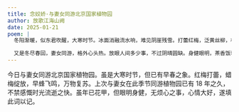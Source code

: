 ```yaml
---
title: 念奴娇·与妻女同游北京国家植物园
author: 放歌江海山阙
date: 2025-01-21
poem: |
  冬阳渐暖，似东君吹醒，大寒时节。冰面消融流水响，难见阴崖残雪。打蕾红梅，泛黄丝柳，枯草露青色。暗香浮动，早蜂飞舞花侧。

  又是冬尽春回，妻女同游，格外心头热。放眼人间多少事，不过阴晴圆缺。身健眼明，茶香饭软，万事无腰折。会心一笑，再谱新词一阙。.
---
```


今日与妻女同游北京国家植物园。虽是大寒时节，但已有早春之象。红梅打蕾，蜡梅绽放，早蜂飞鸣，万物复苏。上次与妻女在此季节同游植物园已有 18 年之久，不禁感慨时光流逝之快。虽年已花甲，但眼明身健，无烦心之事，心情大好，遂填此词以记。
